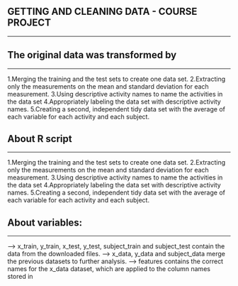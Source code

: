 ## GETTING AND CLEANING DATA - COURSE PROJECT
****************************************************************************************************
## The original data was transformed by
****************************************************************************************************
1.Merging the training and the test sets to create one data set.
2.Extracting only the measurements on the mean and standard deviation for each measurement.
3.Using descriptive activity names to name the activities in the data set
4.Appropriately labeling the data set with descriptive activity names.
5.Creating a second, independent tidy data set with the average of each variable for each activity and each subject.

## About R script
****************************************************************************************************
1.Merging the training and the test sets to create one data set.
2.Extracting only the measurements on the mean and standard deviation for each measurement.
3.Using descriptive activity names to name the activities in the data set
4.Appropriately labeling the data set with descriptive activity names.
5.Creating a second, independent tidy data set with the average of each variable for each activity and each subject.

## About variables:
******************************************************************************************************
--> x_train, y_train, x_test, y_test, subject_train and subject_test contain the data from the downloaded files.
--> x_data, y_data and subject_data merge the previous datasets to further analysis.
--> features contains the correct names for the x_data dataset, which are applied to the column names stored in
